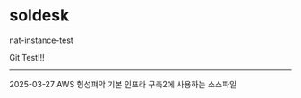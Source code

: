 # soldesk
nat-instance-test

Git Test!!!


----------------
2025-03-27
AWS 형성펴악 기본 인프라 구축2에 사용하는 소스파일
